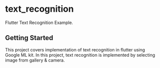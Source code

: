 # text_recognition

Flutter Text Recognition Example.

## Getting Started

This project covers implementation of text recognition in flutter using Google ML kit. In this project,  text recognition is implemented by selecting image from gallery & camera.

 

